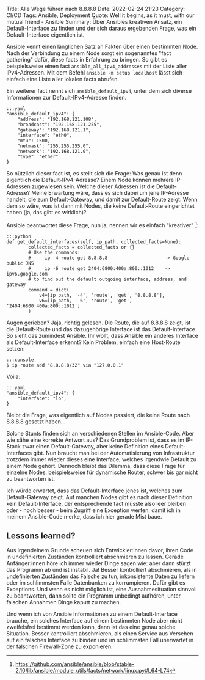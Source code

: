 Title: Alle Wege führen nach 8.8.8.8
Date: 2022-02-24 21:23
Category: CI/CD
Tags: Ansible, Deployment
Quote: Well it begins, as it must, with our mutual friend - Ansible
Summary: Über Ansibles kreativen Ansatz, ein Default-Interface zu finden und der sich daraus ergebenden Frage, was ein Default-Interface eigentlich ist.

Ansible kennt einen länglichen Satz an Fakten über einen bestimmten Node. Nach
der Verbindung zu einem Node sorgt ein sogenanntes "fact gathering" dafür,
diese facts in Erfahrung zu bringen. So gibt es beispielsweise einen fact
`ansible_all_ipv4_addresses` mit der Liste aller IPv4-Adressen. Mit dem Befehl
`ansible -m setup localhost` lässt sich einfach eine Liste aller lokalen facts
abrufen.

Ein weiterer fact nennt sich `ansible_default_ipv4`, unter dem sich diverse
Informationen zur Default-IPv4-Adresse finden.

    :::yaml
    "ansible_default_ipv4": {
        "address": "192.168.121.108",
        "broadcast": "192.168.121.255",
        "gateway": "192.168.121.1",
        "interface": "eth0",
        "mtu": 1500,
        "netmask": "255.255.255.0",
        "network": "192.168.121.0",
        "type": "ether"
    }

So nützlich dieser fact ist, es stellt sich die Frage: Was genau ist denn
eigentlich die Default-IPv4-Adresse? Einem Node können mehrere IP-Adressen
zugewiesen sein. Welche dieser Adressen ist die Default-Adresse? Meine
Erwartung wäre, dass es sich dabei um jene IP-Adresse handelt, die zum
Default-Gateway, und damit zur Default-Route zeigt. Wenn dem so wäre, was ist
dann mit Nodes, die keine Default-Route eingerichtet haben (ja, das gibt es
wirklich)?

Ansible beantwortet diese Frage, nun ja, nennen wir es einfach
"kreativer" [^ansible_code]:

    :::python
    def get_default_interfaces(self, ip_path, collected_facts=None):
            collected_facts = collected_facts or {}
            # Use the commands:
            #     ip -4 route get 8.8.8.8                     -> Google public DNS
            #     ip -6 route get 2404:6800:400a:800::1012    -> ipv6.google.com
            # to find out the default outgoing interface, address, and gateway
            command = dict(
                v4=[ip_path, '-4', 'route', 'get', '8.8.8.8'],
                v6=[ip_path, '-6', 'route', 'get', '2404:6800:400a:800::1012']
            )

[^ansible_code]:<https://github.com/ansible/ansible/blob/stable-2.10/lib/ansible/module_utils/facts/network/linux.py#L64-L74>

Augen gerieben? Jaja, richtig gelesen. Die Route, die auf 8.8.8.8 zeigt, ist
die Default-Route und das dazugehörige Interface ist das Default-Interface. So
sieht das zumindest Ansible. Ihr wollt, dass Ansible ein anderes Interface als
Default-Interface erkennt? Kein Problem, einfach eine Host-Route setzen:

    :::console
    $ ip route add "8.8.8.8/32" via "127.0.0.1"

Voila:

    :::yaml
    "ansible_default_ipv4": {
        "interface": "lo",
    }

Bleibt die Frage, was eigentlich auf Nodes passiert, die keine Route nach
8.8.8.8 gesetzt haben...

Solche Stunts finden sich an verschiedenen Stellen im Ansible-Code. Aber wie
sähe eine korrekte Antwort aus? Das Grundproblem ist, dass es im IP-Stack zwar
einen Default-Gateway, aber keine Definition eines Default-Interfaces gibt. Nun
braucht man bei der Automatisierung von Infrastruktur trotzdem immer wieder
dieses eine Interface, welches irgendwie Default zu einem Node gehört. Dennoch
bleibt das Dilemma, dass diese Frage für einzelne Nodes, beispielsweise für
dynamische Router, schwer bis gar nicht zu beantworten ist.

Ich würde erwartet, dass das Default-Interface jenes ist, welches zum
Default-Gateway zeigt. Auf manchen Nodes gibt es nach dieser Definition kein
Default-Interface, der entsprechende fact müsste also leer bleiben oder - noch
besser - beim Zugriff eine Exception werfen, damit ich in meinem Ansible-Code
merke, dass ich hier gerade Mist baue.

## Lessons learned?

Aus irgendeinem Grunde scheuen sich Entwickler:innen davor, ihren Code in
undefinierten Zuständen kontrolliert abschmieren zu lassen. Gerade
Anfänger:innen höre ich immer wieder Dinge sagen wie: aber dann stürzt das
Programm ab und ist instabil. Ja! Besser kontrolliert abschmieren, als in
undefinierten Zuständen das Falsche zu tun, inkonsistente Daten zu liefern oder
im schlimmsten Falle Datenbanken zu korrumpieren. Dafür gibt es Exceptions. Und
wenn es nicht möglich ist, eine Ausnahmesituation sinnvoll zu beantworten, dann
sollte ein Programm unbedingt aufhören, unter falschen Annahmen Dinge kaputt zu
machen.

Und wenn ich von Ansible Informationen zu einem Default-Interface brauche, ein
solches Interface auf einem bestimmten Node aber nicht zweifelsfrei bestimmt
werden kann, dann ist das eine genau solche Situation. Besser kontrolliert
abschmieren, als einen Service aus Versehen auf ein falsches Interface zu
binden und im schlimmsten Fall unerwartet in der falschen Firewall-Zone zu
exponieren.
